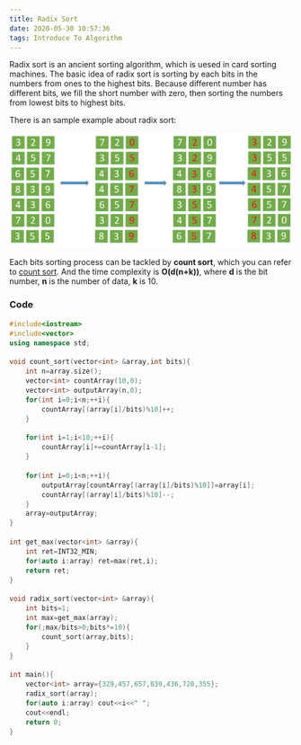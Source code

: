 ```yaml
---
title: Radix Sort
date: 2020-05-30 10:57:36
tags: Introduce To Algorithm
---
```

Radix sort is an ancient sorting algorithm, which is uesed in card sorting machines. The basic idea of radix sort is sorting by each bits in the numbers from ones to the highest bits. Because different number has different bits, we fill the short number with zero, then sorting the numbers from lowest bits to highest bits.

There is an sample example about radix sort:

![radix_sort](/images/13.jpg)

Each bits sorting process can be tackled by **count sort**, which you can refer to [count sort](https://beecaffe.github.io/2020/05/28/Count-Sort/). And the time complexity is **O(d(n+k))**, where **d** is the bit number, **n** is the number of data, **k** is 10.

### Code
```cpp
#include<iostream>
#include<vector>
using namespace std;

void count_sort(vector<int> &array,int bits){
    int n=array.size();
    vector<int> countArray(10,0);
    vector<int> outputArray(n,0);
    for(int i=0;i<n;++i){
        countArray[(array[i]/bits)%10]++;
    }

    for(int i=1;i<10;++i){
        countArray[i]+=countArray[i-1];
    }

    for(int i=0;i<n;++i){
        outputArray[countArray[(array[i]/bits)%10]]=array[i];
        countArray[(array[i]/bits)%10]--;
    }
    array=outputArray;
}

int get_max(vector<int> &array){
    int ret=INT32_MIN;
    for(auto i:array) ret=max(ret,i);
    return ret;
}

void radix_sort(vector<int> &array){
    int bits=1;
    int max=get_max(array);
    for(;max/bits>0;bits*=10){
        count_sort(array,bits);
    }
}

int main(){
    vector<int> array={329,457,657,839,436,720,355};
    radix_sort(array);
    for(auto i:array) cout<<i<<" ";
    cout<<endl;
    return 0;
}
```



